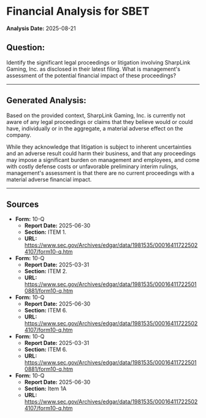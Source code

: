 # Financial Analysis for SBET
**Analysis Date:** 2025-08-21

## Question:
Identify the significant legal proceedings or litigation involving SharpLink Gaming, Inc. as disclosed in their latest filing. What is management's assessment of the potential financial impact of these proceedings?

---

## Generated Analysis:
Based on the provided context, SharpLink Gaming, Inc. is currently not aware of any legal proceedings or claims that they believe would or could have, individually or in the aggregate, a material adverse effect on the company.

While they acknowledge that litigation is subject to inherent uncertainties and an adverse result could harm their business, and that any proceedings may impose a significant burden on management and employees, and come with costly defense costs or unfavorable preliminary interim rulings, management's assessment is that there are no current proceedings with a material adverse financial impact.

---

## Sources
- **Form:** 10-Q
  - **Report Date:** 2025-06-30
  - **Section:** ITEM    1.
  - **URL:** https://www.sec.gov/Archives/edgar/data/1981535/000164117225024107/form10-q.htm
- **Form:** 10-Q
  - **Report Date:** 2025-03-31
  - **Section:** ITEM    2.
  - **URL:** https://www.sec.gov/Archives/edgar/data/1981535/000164117225010881/form10-q.htm
- **Form:** 10-Q
  - **Report Date:** 2025-06-30
  - **Section:** ITEM    6.
  - **URL:** https://www.sec.gov/Archives/edgar/data/1981535/000164117225024107/form10-q.htm
- **Form:** 10-Q
  - **Report Date:** 2025-03-31
  - **Section:** ITEM    6.
  - **URL:** https://www.sec.gov/Archives/edgar/data/1981535/000164117225010881/form10-q.htm
- **Form:** 10-Q
  - **Report Date:** 2025-06-30
  - **Section:** Item 1A
  - **URL:** https://www.sec.gov/Archives/edgar/data/1981535/000164117225024107/form10-q.htm